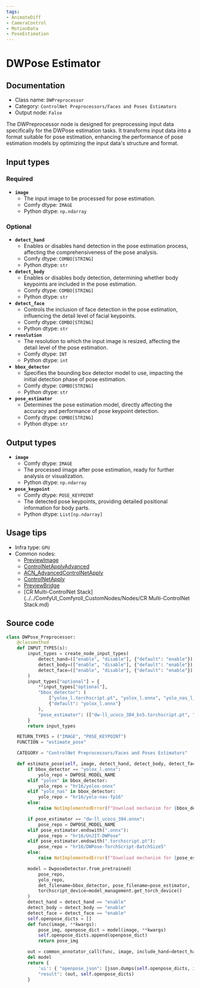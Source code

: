 ```yaml
---
tags:
- AnimateDiff
- CameraControl
- MotionData
- PoseEstimation
---
```


# DWPose Estimator
## Documentation
- Class name: `DWPreprocessor`
- Category: `ControlNet Preprocessors/Faces and Poses Estimators`
- Output node: `False`

The DWPreprocessor node is designed for preprocessing input data specifically for the DWPose estimation tasks. It transforms input data into a format suitable for pose estimation, enhancing the performance of pose estimation models by optimizing the input data's structure and format.
## Input types
### Required
- **`image`**
    - The input image to be processed for pose estimation.
    - Comfy dtype: `IMAGE`
    - Python dtype: `np.ndarray`
### Optional
- **`detect_hand`**
    - Enables or disables hand detection in the pose estimation process, affecting the comprehensiveness of the pose analysis.
    - Comfy dtype: `COMBO[STRING]`
    - Python dtype: `str`
- **`detect_body`**
    - Enables or disables body detection, determining whether body keypoints are included in the pose estimation.
    - Comfy dtype: `COMBO[STRING]`
    - Python dtype: `str`
- **`detect_face`**
    - Controls the inclusion of face detection in the pose estimation, influencing the detail level of facial keypoints.
    - Comfy dtype: `COMBO[STRING]`
    - Python dtype: `str`
- **`resolution`**
    - The resolution to which the input image is resized, affecting the detail level of the pose estimation.
    - Comfy dtype: `INT`
    - Python dtype: `int`
- **`bbox_detector`**
    - Specifies the bounding box detector model to use, impacting the initial detection phase of pose estimation.
    - Comfy dtype: `COMBO[STRING]`
    - Python dtype: `str`
- **`pose_estimator`**
    - Determines the pose estimation model, directly affecting the accuracy and performance of pose keypoint detection.
    - Comfy dtype: `COMBO[STRING]`
    - Python dtype: `str`
## Output types
- **`image`**
    - Comfy dtype: `IMAGE`
    - The processed image after pose estimation, ready for further analysis or visualization.
    - Python dtype: `np.ndarray`
- **`pose_keypoint`**
    - Comfy dtype: `POSE_KEYPOINT`
    - The detected pose keypoints, providing detailed positional information for body parts.
    - Python dtype: `List[np.ndarray]`
## Usage tips
- Infra type: `GPU`
- Common nodes:
    - [PreviewImage](../../Comfy/Nodes/PreviewImage.md)
    - [ControlNetApplyAdvanced](../../Comfy/Nodes/ControlNetApplyAdvanced.md)
    - [ACN_AdvancedControlNetApply](../../ComfyUI-Advanced-ControlNet/Nodes/ACN_AdvancedControlNetApply.md)
    - [ControlNetApply](../../Comfy/Nodes/ControlNetApply.md)
    - [PreviewBridge](../../ComfyUI-Impact-Pack/Nodes/PreviewBridge.md)
    - [CR Multi-ControlNet Stack](../../ComfyUI_Comfyroll_CustomNodes/Nodes/CR Multi-ControlNet Stack.md)



## Source code
```python
class DWPose_Preprocessor:
    @classmethod
    def INPUT_TYPES(s):
        input_types = create_node_input_types(
            detect_hand=(["enable", "disable"], {"default": "enable"}),
            detect_body=(["enable", "disable"], {"default": "enable"}),
            detect_face=(["enable", "disable"], {"default": "enable"})
        )
        input_types["optional"] = {
            **input_types["optional"],
            "bbox_detector": (
                ["yolox_l.torchscript.pt", "yolox_l.onnx", "yolo_nas_l_fp16.onnx", "yolo_nas_m_fp16.onnx", "yolo_nas_s_fp16.onnx"],
                {"default": "yolox_l.onnx"}
            ),
            "pose_estimator": (["dw-ll_ucoco_384_bs5.torchscript.pt", "dw-ll_ucoco_384.onnx", "dw-ll_ucoco.onnx"], {"default": "dw-ll_ucoco_384_bs5.torchscript.pt"})
        }
        return input_types

    RETURN_TYPES = ("IMAGE", "POSE_KEYPOINT")
    FUNCTION = "estimate_pose"

    CATEGORY = "ControlNet Preprocessors/Faces and Poses Estimators"

    def estimate_pose(self, image, detect_hand, detect_body, detect_face, resolution=512, bbox_detector="yolox_l.onnx", pose_estimator="dw-ll_ucoco_384.onnx", **kwargs):
        if bbox_detector == "yolox_l.onnx":
            yolo_repo = DWPOSE_MODEL_NAME
        elif "yolox" in bbox_detector:
            yolo_repo = "hr16/yolox-onnx"
        elif "yolo_nas" in bbox_detector:
            yolo_repo = "hr16/yolo-nas-fp16"
        else:
            raise NotImplementedError(f"Download mechanism for {bbox_detector}")

        if pose_estimator == "dw-ll_ucoco_384.onnx":
            pose_repo = DWPOSE_MODEL_NAME
        elif pose_estimator.endswith(".onnx"):
            pose_repo = "hr16/UnJIT-DWPose"
        elif pose_estimator.endswith(".torchscript.pt"):
            pose_repo = "hr16/DWPose-TorchScript-BatchSize5"
        else:
            raise NotImplementedError(f"Download mechanism for {pose_estimator}")

        model = DwposeDetector.from_pretrained(
            pose_repo,
            yolo_repo,
            det_filename=bbox_detector, pose_filename=pose_estimator,
            torchscript_device=model_management.get_torch_device()
        )
        detect_hand = detect_hand == "enable"
        detect_body = detect_body == "enable"
        detect_face = detect_face == "enable"
        self.openpose_dicts = []
        def func(image, **kwargs):
            pose_img, openpose_dict = model(image, **kwargs)
            self.openpose_dicts.append(openpose_dict)
            return pose_img

        out = common_annotator_call(func, image, include_hand=detect_hand, include_face=detect_face, include_body=detect_body, image_and_json=True, resolution=resolution)
        del model
        return {
            'ui': { "openpose_json": [json.dumps(self.openpose_dicts, indent=4)] },
            "result": (out, self.openpose_dicts)
        }

```
